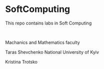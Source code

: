 # SoftComputing
This repo contains labs in Soft Computing

<br/>

Machanics and Mathematics faculty

Taras Shevchenko National University of Kyiv

Kristina Trotsko
